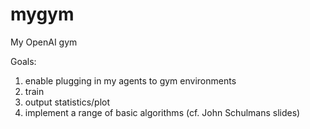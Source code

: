 # mygym
My OpenAI gym


Goals:
  1. enable plugging in my agents to gym environments
  2. train
  3. output statistics/plot
  4. implement a range of basic algorithms (cf. John Schulmans slides)

